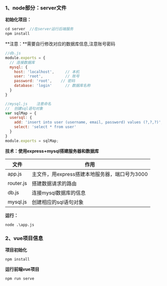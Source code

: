 ### 1、node部分：server文件
**初始化项目：**
```js
cd server  //在server运行后端服务
npm install
```

**注意：**需要自行修改对应的数据库信息,注意账号密码

```js
//db.js
module.exports = {
  // 连接数据库
  mysql: {
    host: 'localhost',     // 本机
    user: 'root',          // 账号
    password: 'root',    // 密码
    database: 'login'      // 数据库名称
  }
}
```
```js
//mysql.js    注意命名
//  创建sql语句对象
var sqlMap = {
  usersql: {
    add: 'insert into user (username, email, password) values (?,?,?)',
    select: 'select * from user'
  }
}
module.exports = sqlMap;
```



**技术：使用express+mysql搭建服务器和数据库**

| 文件      | 作用                                          |
| --------- | --------------------------------------------- |
| app.js    | 主文件，用express搭建本地服务器，端口号为3000 |
| router.js | 搭建数据请求的路由                            |
| db.js     | 连接mysql数据库的信息                         |
| mysql.js  | 创建相应的sql语句对象                         |

**运行：**

```
node .\app.js
```

### 2、vue项目信息

**项目初始化**

```
npm install
```

**运行前端vue项目**

```
npm run serve
```



